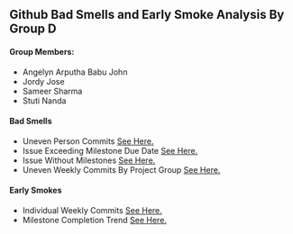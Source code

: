 ## Github Bad Smells and Early Smoke Analysis By Group D

#### Group Members:
* Angelyn Arputha Babu John
* Jordy Jose
* Sameer Sharma
* Stuti Nanda

#### Bad Smells

  * Uneven Person Commits [See Here.](https://github.com/stutinanda/CSC-510-Project2-badsmells/tree/master/uneven_person_commits)
  * Issue Exceeding Milestone Due Date [See Here.](https://github.com/stutinanda/CSC-510-Project2-badsmells/tree/master/issue_exceeding_milestone_due_date)
 * Issue Without Milestones [See Here.](https://github.com/stutinanda/CSC-510-Project2-badsmells/tree/master/issue_without_milestones)
  * Uneven Weekly Commits By Project Group [See Here.](https://github.com/stutinanda/CSC-510-Project2-badsmells/tree/master/uneven_weekly_commits)
 


#### Early Smokes

 * Individual Weekly Commits [See Here.](https://github.com/stutinanda/CSC-510-Project2-badsmells/tree/master/early_smoke_individual_weekly_commits)
 * Milestone Completion Trend [See Here.](https://github.com/stutinanda/CSC-510-Project2-badsmells/tree/master/early_smoke_milestone_completion_trend)
